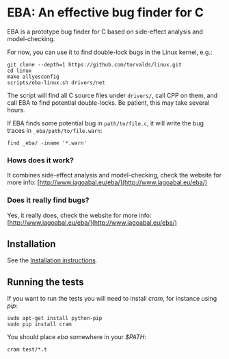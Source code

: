 # EBA: An effective bug finder for C

EBA is a prototype bug finder for C based on side-effect analysis and model-checking.

For now, you can use it to find double-lock bugs in the Linux kernel, e.g.:

    git clone --depth=1 https://github.com/torvalds/linux.git
    cd linux
    make allyesconfig
    scripts/eba-linux.sh drivers/net

The script will find all C source files under `drivers/`, call CPP on them, and call EBA to find potential double-locks. Be patient, this may take several hours.

If EBA finds some potential bug in `path/to/file.c`, it will write the bug traces in `_eba/path/to/file.warn`:

    find _eba/ -iname '*.warn'

### Hows does it work?

It combines side-effect analysis and model-checking, check the website for more info: [http://www.iagoabal.eu/eba/](http://www.iagoabal.eu/eba/)

### Does it really find bugs?

Yes, it really does, check the website for more info: [http://www.iagoabal.eu/eba/](http://www.iagoabal.eu/eba/)

## Installation

See the [Installation instructions](INSTALL.md).

## Running the tests

If you want to run the tests you will need to install _cram_, for instance using _pip_:

    sudo apt-get install python-pip
    sudo pip install cram

You should place _eba_ somewhere in your _$PATH_:

    cram test/*.t
